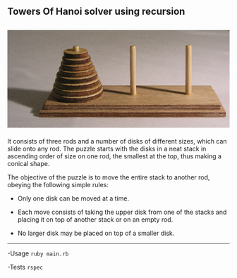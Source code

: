 Towers Of Hanoi solver using recursion
---
![](T_of_H.jpeg)
---

It consists of three rods and a number of disks of different sizes, which can slide onto any rod. The puzzle starts with the disks in a neat stack in ascending order of size on one rod, the smallest at the top, thus making a conical shape.

The objective of the puzzle is to move the entire stack to another rod, obeying the following simple rules:

- Only one disk can be moved at a time.

- Each move consists of taking the upper disk from one of the stacks and placing it on top of another stack or on an empty rod.

- No larger disk may be placed on top of a smaller disk.
---

-Usage
```ruby main.rb```

-Tests
```rspec```
